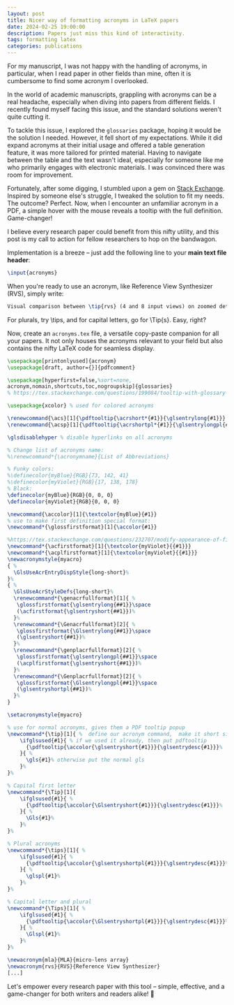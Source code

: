 ```yaml
---
layout: post
title: Nicer way of formatting acronyms in LaTeX papers
date: 2024-02-25 19:00:00
description: Papers just miss this kind of interactivity.
tags: formatting latex
categories: publications
---
```


For my manuscript, I was not happy with the handling of acronyms, in particular, when I read paper in other fields than mine, often it is cumbersome to find some acronym I overlooked.

In the world of academic manuscripts, grappling with acronyms can be a real headache, especially when diving into papers from different fields. I recently found myself facing this issue, and the standard solutions weren't quite cutting it.

To tackle this issue, I explored the `glossaries` package, hoping it would be the solution I needed. However, it fell short of my expectations. While it did expand acronyms at their initial usage and offered a table generation feature, it was more tailored for printed material. Having to navigate between the table and the text wasn't ideal, especially for someone like me who primarily engages with electronic materials. I was convinced there was room for improvement.

Fortunately, after some digging, I stumbled upon a gem on [Stack Exchange](https://tex.stackexchange.com/questions/199084/tooltip-with-glossary-items). Inspired by someone else's struggle, I tweaked the solution to fit my needs. The outcome? Perfect. Now, when I encounter an unfamiliar acronym in a PDF, a simple hover with the mouse reveals a tooltip with the full definition. Game-changer!

I believe every research paper could benefit from this nifty utility, and this post is my call to action for fellow researchers to hop on the bandwagon.

Implementation is a breeze – just add the following line to your **main text file header**:

```Latex
\input{acronyms}
```

When you're ready to use an acronym, like Reference View Synthesizer (RVS), simply write:

```Latex
Visual comparison between \tip{rvs} (4 and 8 input views) on zoomed details of [...]
```

For plurals, try \tips, and for capital letters, go for \Tip{s}. Easy, right?

Now, create an `acronyms.tex` file, a versatile copy-paste companion for all your papers. It not only houses the acronyms relevant to your field but also contains the nifty LaTeX code for seamless display.

```Latex
\usepackage[printonlyused]{acronym}
\usepackage[draft, author={}]{pdfcomment}

\usepackage[hyperfirst=false,%sort=none,
acronym,nomain,shortcuts,toc,nogroupskip]{glossaries}
% https://tex.stackexchange.com/questions/199084/tooltip-with-glossary-items

\usepackage{xcolor} % used for colored acronyms

\renewcommand{\acs}[1]{\pdftooltip{\acrshort*{#1}}{\glsentrylong{#1}}}
\renewcommand{\acsp}[1]{\pdftooltip{\acrshortpl*{#1}}{\glsentrylongpl{#1}}}

\glsdisablehyper % disable hyperlinks on all acronyms

% Change list of acronyms name:
%\renewcommand*{\acronymname}{List of Abbreviations}

% Funky colors:
%\definecolor{myBlue}{RGB}{73, 142, 41}
%\definecolor{myViolet}{RGB}{17, 138, 178}
% Black:
\definecolor{myBlue}{RGB}{0, 0, 0}
\definecolor{myViolet}{RGB}{0, 0, 0}

\newcommand{\accolor}[1]{\textcolor{myBlue}{#1}}
% use to make first definition special format:
\newcommand*{\glossfirstformat}[1]{\accolor{#1}}

%https://tex.stackexchange.com/questions/232707/modify-appearance-of-first-acronym
\newcommand*{\acfirstformat}[1]{\textcolor{myViolet}{{#1}}}
\newcommand*{\acplfirstformat}[1]{\textcolor{myViolet}{{#1}}}
\newacronymstyle{myacro}
{ %
  \GlsUseAcrEntryDispStyle{long-short}%
}%
{ %
  \GlsUseAcrStyleDefs{long-short}%
  \renewcommand*{\genacrfullformat}[1]{ %
   \glossfirstformat{\glsentrylong{##1}}\space
   (\acfirstformat{\glsentryshort{##1}})%
  }%
  \renewcommand*{\Genacrfullformat}[2]{ %
   \glossfirstformat{\Glsentrylong{##1}}\space
   (\glsentryshort{##1})%
  }%
  \renewcommand*{\genplacrfullformat}[2]{ %
   \glossfirstformat{\glsentrylongpl{##1}}\space
   (\acplfirstformat{\glsentryshort{##1}})%
  }%
  \renewcommand*{\Genplacrfullformat}[2]{ %
   \glossfirstformat{\Glsentrylongpl{##1}}\space
   (\glsentryshortpl{##1})%
  }%
}

\setacronymstyle{myacro}

% use for normal acronyms, gives them a PDF tooltip popup
\newcommand*{\tip}[1]{ %  define our acronym command,  make it short since we use it a lot, use * for so that it is only a 'short' command
    \ifglsused{#1}{ % if we used it already, then put pdftooltip
      {\pdftooltip{\accolor{\glsentryshort{#1}}}{\glsentrydesc{#1}}}%
    }{ %
      \gls{#1}% otherwise put the normal gls
    }%
}%

% Capital first letter
\newcommand*{\Tip}[1]{
    \ifglsused{#1}{ %
      {\pdftooltip{\accolor{\Glsentryshort{#1}}}{\glsentrydesc{#1}}}%
    }{ %
      \Gls{#1}%
    }%
}%

% Plural acronyms
\newcommand*{\tips}[1]{ %
    \ifglsused{#1}{ %
      {\pdftooltip{\accolor{\glsentryshortpl{#1}}}{\glsentrydesc{#1}}}%
    }{ %
      \glspl{#1}%
    }%
}%

% Capital letter and plural
\newcommand*{\Tips}[1]{ %
    \ifglsused{#1}{ %
      {\pdftooltip{\accolor{\Glsentryshortpl{#1}}}{\glsentrydesc{#1}}}%
    }{ %
      \Glspl{#1}%
    }%
}%

\newacronym{mla}{MLA}{micro-lens array}
\newacronym{rvs}{RVS}{Reference View Synthesizer}
[...]
```

Let's empower every research paper with this tool – simple, effective, and a game-changer for both writers and readers alike! 🚀
